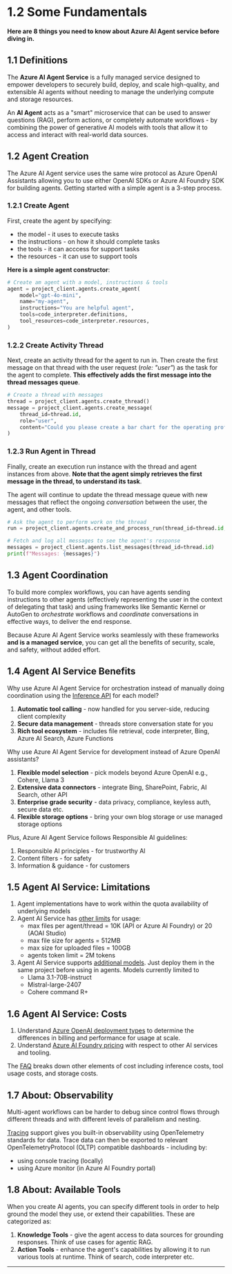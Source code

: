 
# 1.2 Some Fundamentals

**Here are 8 things you need to know about Azure AI Agent service before diving in.**

## 1.1 Definitions

The **Azure AI Agent Service** is a fully managed service designed to empower developers to securely build, deploy, and scale high-quality, and extensible AI agents without needing to manage the underlying compute and storage resources. 

An **AI Agent** acts as a "smart" microservice that can be used to answer questions (RAG), perform actions, or completely automate workflows - by combining the power of generative AI models with tools that allow it to access and interact with real-world data sources.

## 1.2 Agent Creation

The Azure AI Agent service uses the same wire protocol as Azure OpenAI Assistants allowing you to use either OpenAI SDKs or Azure AI Foundry SDK for building agents. Getting started with a simple agent is a 3-step process.

### 1.2.1 Create Agent

First, create the agent by specifying:

- the model - it uses to execute tasks
- the instructions - on how it should complete tasks
- the tools - it can acccess for support tasks
- the resources - it can use to support tools

**Here is a simple agent constructor**:

```python title="1 | Create An Agent"
# Create am agent with a model, instructions & tools
agent = project_client.agents.create_agent(
    model="gpt-4o-mini",
    name="my-agent",
    instructions="You are helpful agent",
    tools=code_interpreter.definitions,
    tool_resources=code_interpreter.resources,
)
```

### 1.2.2 Create Activity Thread

Next, create an activity thread for the agent to run in. Then create the first message on that thread with the user request (_role: "user"_) as the task for the agent to complete. **This effectively adds the first message into the thread messages queue**.

```python title="1 | Create Activity Thread"
# Create a thread with messages
thread = project_client.agents.create_thread()
message = project_client.agents.create_message(
    thread_id=thread.id,
    role="user",
    content="Could you please create a bar chart for the operating profit using the following data and provide the file to me? Company A: $1.2 million, Company B: $2.5 million, Company C: $3.0 million, Company D: $1.8 million",
)
```

### 1.2.3 Run Agent in Thread

Finally, create an execution run instance with the thread and agent instances from above. **Note that the agent simply retrieves the first message in the thread, to understand its task**.

The agent will continue to update the thread message queue with new messages that reflect the ongoing _conversation_ between the user, the agent, and other tools. 


```python title="1 | Run Agent In Thread"
# Ask the agent to perform work on the thread
run = project_client.agents.create_and_process_run(thread_id=thread.id, agent_id=agent.id)

# Fetch and log all messages to see the agent's response
messages = project_client.agents.list_messages(thread_id=thread.id)
print(f"Messages: {messages}")
```

## 1.3 Agent Coordination

To build more complex workflows, you can have agents sending instructions to other agents (effectively representing the user in the context of delegating that task) and using frameworks like Semantic Kernel or AutoGen to _orchestrate_ workflows and _coordinate_ conversations in effective ways, to deliver the end response.

Because Azure AI Agent Service works seamlessly with these frameworks **and is a managed service**, you can get all the benefits of security, scale, and safety, without added effort.

## 1.4 Agent AI Service Benefits

Why use Azure AI Agent Service for orchestration instead of manually doing coordination using the [Inference API](https://learn.microsoft.com/en-us/azure/ai-studio/reference/reference-model-inference-api) for each model?

1. **Automatic tool calling** - now handled for you server-side, reducing client complexity
1. **Secure data management** - threads store conversation state for you
1. **Rich tool ecosystem** - includes file retrieval, code interpreter, Bing, Azure AI Search, Azure Functions

Why use Azure AI Agent Service for development instead of Azure OpenAI assistants?

1. **Flexible model selection** - pick models beyond Azure OpenAI e.g., Cohere, Llama 3
1. **Extensive data connectors** - integrate Bing, SharePoint, Fabric, AI Search, other API
1. **Enterprise grade security** - data privacy, compliance, keyless auth, secure data etc.
1. **Flexible storage options** - bring your own blog storage or use managed storage options

Plus, Azure AI Agent Service follows Responsible AI guidelines:

1. Responsible AI principles - for trustworthy AI
1. Content filters - for safety
1. Information & guidance - for customers

## 1.5 Agent AI Service: Limitations

1. Agent implementations have to work within the quota availability of underlying models
1. Agent AI Service has [other limits](https://learn.microsoft.com/en-us/azure/ai-services/agents/quotas-limits) for usage:
    - max files per agent/thread = 10K (API or Azure AI Foundry) or 20 (AOAI Studio)
    - max file size for agents = 512MB
    - max size for uploaded files = 100GB
    - agents token limit = 2M tokens
1. Agent AI Service supports [additional models](https://learn.microsoft.com/en-us/azure/ai-services/agents/concepts/model-region-support?tabs=python#additional-models). Just deploy them in the same project before using in agents. Models  currently limited to
    - Llama 3.1-70B-instruct
    - Mistral-large-2407
    - Cohere command R+


## 1.6 Agent AI Service: Costs

1. Understand [Azure OpenAI deployment types](https://learn.microsoft.com/en-us/azure/ai-services/openai/how-to/deployment-types) to determine the differences in billing and performance for usage at scale.
1. Understand [Azure AI Foundry pricing](https://azure.microsoft.com/en-us/pricing/details/ai-foundry/) with respect to other AI services and tooling.

The [FAQ](https://learn.microsoft.com/en-us/azure/ai-services/agents/faq#how-am-i-charged-for-ai-agent-service-) breaks down other elements of cost including inference costs, tool usage costs, and storage costs.

## 1.7 About: Observability

Multi-agent workflows can be harder to debug since control flows through different threads and with different levels of parallelism and nesting.

[Tracing](https://learn.microsoft.com/en-us/azure/ai-services/agents/concepts/tracing) support gives you built-in observability using OpenTelemetry standards for data. Trace data can then be exported to relevant OpenTelemetryProtocol (OLTP) compatible dashboards - including by:

- using console tracing (locally)
- using Azure monitor (in Azure AI Foundry portal)


## 1.8 About: Available Tools

When you create AI agents, you can specify different tools in order to help ground the model they use, or extend their capabilities. These are categorized as:

1. **Knowledge Tools** - give the agent access to data sources for grounding responses. Think of use cases for agentic RAG.
1. **Action Tools** - enhance the agent's capabilities by allowing it to run various tools at runtime. Think of search, code interpreter etc.

---
